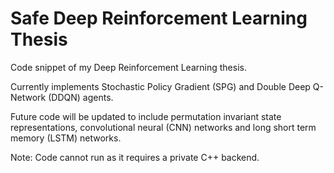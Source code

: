 # Safe Deep Reinforcement Learning Thesis
Code snippet of my Deep Reinforcement Learning thesis.

Currently implements Stochastic Policy Gradient (SPG) and Double Deep Q-Network (DDQN) agents. 

Future code will be updated to include permutation invariant state representations, convolutional neural (CNN) networks and long short term memory (LSTM) networks. 

Note: Code cannot run as it requires a private C++ backend. 
